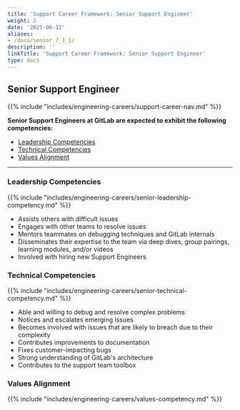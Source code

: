 ```yaml
---
title: 'Support Career Framework: Senior Support Engineer'
weight: 2
date: '2025-06-12'
aliases:
- /docs/senior_7_1_1/
description: ''
linkTitle: 'Support Career Framework: Senior Support Engineer'
type: docs
---
```


## Senior Support Engineer

 {{% include "includes/engineering-careers/support-career-nav.md" %}}

**Senior Support Engineers at GitLab are expected to exhibit the following competencies:**

- [Leadership Competencies](#leadership-competencies)
- [Technical Competencies](#technical-competencies)
- [Values Alignment](#values-alignment)

---

### Leadership Competencies

{{% include "includes/engineering-careers/senior-leadership-competency.md" %}}

- Assists others with difficult issues
- Engages with other teams to resolve issues
- Mentors teammates on debugging techniques and GitLab internals
- Disseminates their expertise to the team via deep dives, group pairings, learning modules, and/or videos
- Involved with hiring new Support Engineers

### Technical Competencies

{{% include "includes/engineering-careers/senior-technical-competency.md" %}}

- Able and willing to debug and resolve complex problems
- Notices and escalates emerging issues
- Becomes involved with issues that are likely to breach
  due to their complexity
- Contributes improvements to documentation
- Fixes customer-impacting bugs
- Strong understanding of GitLab's architecture
- Contributes to the support team toolbox

### Values Alignment

{{% include "includes/engineering-careers/values-competency.md" %}}
